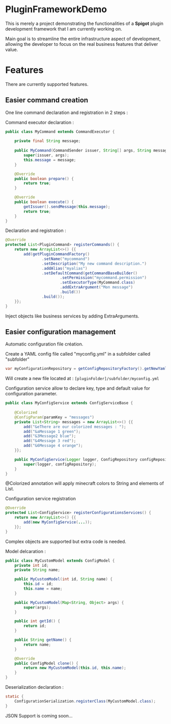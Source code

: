 # PluginFrameworkDemo
This is merely a project demonstrating the functionalities of a **Spigot** plugin development framework that I am currently working on.

Main goal is to streamline the entire infrastructure aspect of development, allowing the developer to focus on the real business features that deliver value.

# Features
There are currently supported features. 

## Easier command creation
One line command declaration and registration in 2 steps : 

Command executor declaration : 

```java
public class MyCommand extends CommandExecutor {
    
    private final String message;
    
    public MyCommand(CommandSender issuer, String[] args, String message) {
        super(issuer, args);
        this.message = message;
    }

    @Override
    public boolean prepare() {
        return true;
    }

    @Override
    public boolean execute() {
        getIssuer().sendMessage(this.message);
        return true;
    }
}
```

Declaration and registration : 
```java
@Override
protected List<PluginCommand> registerCommands() {
    return new ArrayList<>() {{
        add(getPluginCommandFactory()
                .setName("mycommand")
                .setDescription("My new command description.")
                .addAlias("myalias")
                .setDefaultCommand(getCommandBaseBuilder()
                        .setPermission("mycommand.permission")
                        .setExecutorType(MyCommand.class)
                        .addExtraArgument("Mon message")
                        .build())
                .build());
    }};
}
```
Inject objects like business services by adding ExtraArguments.

## Easier configuration management
Automatic configuration file création.

Create a YAML config file called "myconfig.yml" in a subfolder called "subfolder"

```java
var myConfigurationRepository = getConfigRepositoryFactory().getNewYamlRepository("subfolder", "myconfig.yml");
```
Will create a new file located at : ```[pluginFolder]/subfolder/myconfig.yml```

Configuration service allow to declare key, type and default value for configuration parameter.

```java
public class MyConfigService extends ConfigServiceBase {
    
    @Colorized
    @ConfigParam(paramKey = "messages")
    private List<String> messages = new ArrayList<>() {{
        add("&eThere are our colorized messages : ");
        add("&aMessage 1 green");
        add("&3Message2 blue");
        add("&4Message 3 red");
        add("&6Message 4 orange");
    }};

    public MyConfigService(Logger logger, ConfigRepository configRepository) {
        super(logger, configRepository);
    }
}
```
@Colorized annotation will apply minecraft colors to String and elements of List<String>.

Configuration service registration
```java
@Override
protected List<ConfigService> registerConfigurationsServices() {
    return new ArrayList<>() {{
        add(new MyConfigService(...));
    }};
}
```

Complex objects are supported but extra code is needed.

Model delcaration : 
```java
public class MyCustomModel extends ConfigModel {
    private int id;
    private String name;

    public MyCustomModel(int id, String name) {
        this.id = id;
        this.name = name;
    }

    public MyCustomModel(Map<String, Object> args) {
        super(args);
    }

    public int getId() {
        return id;
    }

    public String getName() {
        return name;
    }

    @Override
    public ConfigModel clone() {
        return new MyCustomModel(this.id, this.name);
    }
}
```

Deserialization declaration :
```java
static {
    ConfigurationSerialization.registerClass(MyCustomModel.class);
}
```



JSON Support is coming soon...

## 

